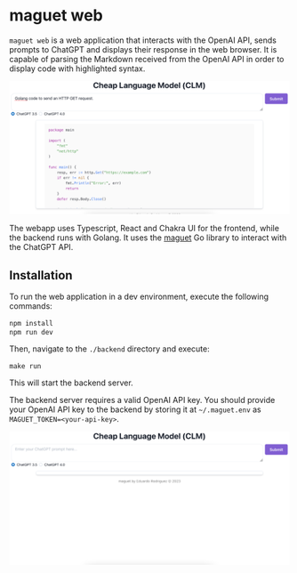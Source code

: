 # maguet web

`maguet web` is a web application that interacts with the OpenAI API, sends prompts to ChatGPT and displays their response in the web browser. 
It is capable of parsing the Markdown received from the OpenAI API in order to display code with highlighted syntax.

![Code syntax highlighting capabilities shown in a prompt's response](/img/codeSyntaxHighlighting.png)

The webapp uses Typescript, React and Chakra UI for the frontend, while the backend runs with Golang.
It uses the [maguet](https://github.com/erodrigufer/maguet) Go library to interact with the ChatGPT API.


## Installation

To run the web application in a dev environment, execute the following commands:

```
npm install
npm run dev
```

Then, navigate to the `./backend` directory and execute:

```
make run
```

This will start the backend server.

The backend server requires a valid OpenAI API key. 
You should provide your OpenAI API key to the backend by storing it at `~/.maguet.env` as `MAGUET_TOKEN=<your-api-key>`.

![Landing page](/img/noPrompt.png)
